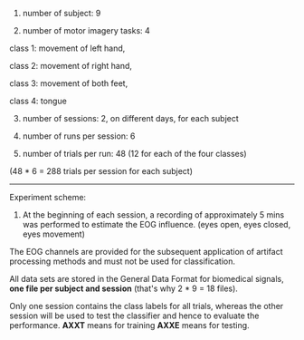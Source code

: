 
1. number of subject: 9

2. number of motor imagery tasks: 4

class 1: movement of left hand, 

class 2: movement of right hand, 

class 3: movement of both feet, 

class 4: tongue 

3. number of sessions: 2, on different days, for each subject

4. number of runs per session: 6

5. number of trials per run: 48 (12 for each of the four classes) 

(48 * 6 = 288 trials per session for each subject) 

---

Experiment scheme: 

1. At the beginning of each session, a recording of approximately 5 mins was performed to estimate the EOG influence. (eyes open, eyes closed, eyes movement) 

The EOG channels are provided for the subsequent application of artifact processing methods and must not be used for classification. 

All data sets are stored in the General Data Format for biomedical signals, **one file per subject and session** (that's why 2 * 9 = 18 files). 

Only one session contains the class labels for all trials, whereas the other session will be used to test the classifier and hence to evaluate the performance. **AXXT** means for training **AXXE** means for testing. 



